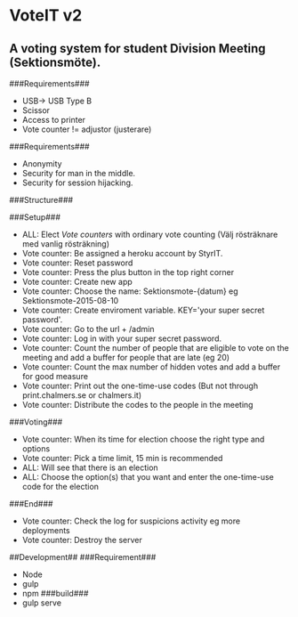 # VoteIT v2
A voting system for student Division Meeting (Sektionsmöte).
-----------------------------
###Requirements###
* USB-> USB Type B
* Scissor
* Access to printer
* Vote counter != adjustor (justerare)

###Requirements###
* Anonymity
* Security for man in the middle.
* Security for session hijacking.

###Structure###

###Setup###
* ALL: Elect _Vote counters_ with ordinary vote counting (Välj rösträknare med vanlig rösträkning)
* Vote counter: Be assigned a heroku account by StyrIT.
* Vote counter: Reset password
* Vote counter: Press the plus button in the top right corner
* Vote counter: Create new app
* Vote counter: Choose the name: Sektionsmote-{datum} eg Sektionsmote-2015-08-10
* Vote counter: Create enviroment variable. KEY='your super secret password'.
* Vote counter: Go to the url + /admin
* Vote counter: Log in with your super secret password.
* Vote counter: Count the number of people that are eligible to vote on the meeting and add a buffer for people that are late (eg 20)
* Vote counter: Count the max number of hidden votes and add a buffer for good measure
* Vote counter: Print out the one-time-use codes (But not through print.chalmers.se or chalmers.it)
* Vote counter: Distribute the codes to the people in the meeting

###Voting###
* Vote counter: When its time for election choose the right type and options
* Vote counter: Pick a time limit, 15 min is recommended
* ALL: Will see that there is an election
* ALL: Choose the option(s) that you want and enter the one-time-use code for the election

###End###
* Vote counter: Check the log for suspicions activity eg more deployments
* Vote counter: Destroy the server



##Development##
###Requirement###
* Node
* gulp
* npm
###build###
* gulp serve
